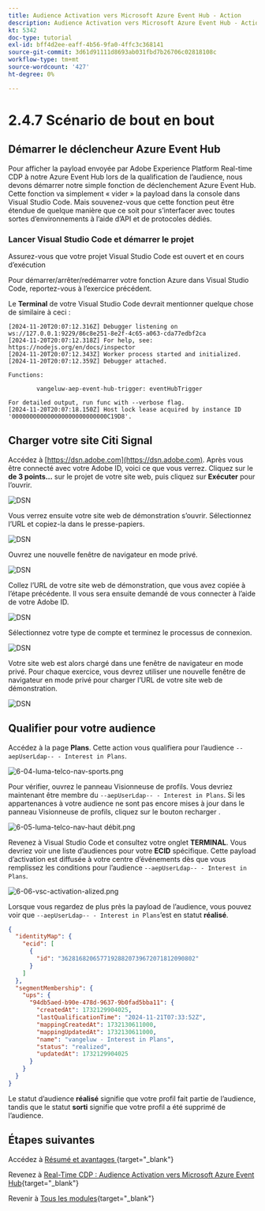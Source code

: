 ```yaml
---
title: Audience Activation vers Microsoft Azure Event Hub - Action
description: Audience Activation vers Microsoft Azure Event Hub - Action
kt: 5342
doc-type: tutorial
exl-id: bff4d2ee-eaff-4b56-9fa0-4ffc3c368141
source-git-commit: 3d61d91111d8693ab031fbd7b26706c02818108c
workflow-type: tm+mt
source-wordcount: '427'
ht-degree: 0%

---
```


# 2.4.7 Scénario de bout en bout

## Démarrer le déclencheur Azure Event Hub

Pour afficher la payload envoyée par Adobe Experience Platform Real-time CDP à notre Azure Event Hub lors de la qualification de l’audience, nous devons démarrer notre simple fonction de déclenchement Azure Event Hub. Cette fonction va simplement « vider » la payload dans la console dans Visual Studio Code. Mais souvenez-vous que cette fonction peut être étendue de quelque manière que ce soit pour s’interfacer avec toutes sortes d’environnements à l’aide d’API et de protocoles dédiés.

### Lancer Visual Studio Code et démarrer le projet

Assurez-vous que votre projet Visual Studio Code est ouvert et en cours d’exécution

Pour démarrer/arrêter/redémarrer votre fonction Azure dans Visual Studio Code, reportez-vous à l’exercice précédent.

Le **Terminal** de votre Visual Studio Code devrait mentionner quelque chose de similaire à ceci :

```code
[2024-11-20T20:07:12.316Z] Debugger listening on ws://127.0.0.1:9229/86c8e251-8e2f-4c65-a063-cda77edbf2ca
[2024-11-20T20:07:12.318Z] For help, see: https://nodejs.org/en/docs/inspector
[2024-11-20T20:07:12.343Z] Worker process started and initialized.
[2024-11-20T20:07:12.359Z] Debugger attached.

Functions:

        vangeluw-aep-event-hub-trigger: eventHubTrigger

For detailed output, run func with --verbose flag.
[2024-11-20T20:07:18.150Z] Host lock lease acquired by instance ID '000000000000000000000000000C19D8'.
```

## Charger votre site Citi Signal

Accédez à [https://dsn.adobe.com](https://dsn.adobe.com). Après vous être connecté avec votre Adobe ID, voici ce que vous verrez. Cliquez sur le **de 3 points...** sur le projet de votre site web, puis cliquez sur **Exécuter** pour l’ouvrir.

![DSN ](./../../datacollection/dc1.1/images/web8.png)

Vous verrez ensuite votre site web de démonstration s’ouvrir. Sélectionnez l’URL et copiez-la dans le presse-papiers.

![DSN ](../../../getting-started/gettingstarted/images/web3.png)

Ouvrez une nouvelle fenêtre de navigateur en mode privé.

![DSN ](../../../getting-started/gettingstarted/images/web4.png)

Collez l’URL de votre site web de démonstration, que vous avez copiée à l’étape précédente. Il vous sera ensuite demandé de vous connecter à l’aide de votre Adobe ID.

![DSN ](../../../getting-started/gettingstarted/images/web5.png)

Sélectionnez votre type de compte et terminez le processus de connexion.

![DSN ](../../../getting-started/gettingstarted/images/web6.png)

Votre site web est alors chargé dans une fenêtre de navigateur en mode privé. Pour chaque exercice, vous devrez utiliser une nouvelle fenêtre de navigateur en mode privé pour charger l’URL de votre site web de démonstration.

![DSN ](../../../getting-started/gettingstarted/images/web7.png)

## Qualifier pour votre audience

Accédez à la page **Plans**. Cette action vous qualifiera pour l’audience `--aepUserLdap-- - Interest in Plans`.

![6-04-luma-telco-nav-sports.png](./images/cs1.png)

Pour vérifier, ouvrez le panneau Visionneuse de profils. Vous devriez maintenant être membre du `--aepUserLdap-- - Interest in Plans`. Si les appartenances à votre audience ne sont pas encore mises à jour dans le panneau Visionneuse de profils, cliquez sur le bouton recharger .

![6-05-luma-telco-nav-haut débit.png](./images/cs2.png)

Revenez à Visual Studio Code et consultez votre onglet **TERMINAL**. Vous devriez voir une liste d’audiences pour votre **ECID** spécifique. Cette payload d’activation est diffusée à votre centre d’événements dès que vous remplissez les conditions pour l’audience `--aepUserLdap-- - Interest in Plans`.

![6-06-vsc-activation-alized.png](./images/cs3.png)

Lorsque vous regardez de plus près la payload de l’audience, vous pouvez voir que `--aepUserLdap-- - Interest in Plans`’est en statut **réalisé**.

```json
{
  "identityMap": {
    "ecid": [
      {
        "id": "36281682065771928820739672071812090802"
      }
    ]
  },
  "segmentMembership": {
    "ups": {
      "94db5aed-b90e-478d-9637-9b0fad5bba11": {
        "createdAt": 1732129904025,
        "lastQualificationTime": "2024-11-21T07:33:52Z",
        "mappingCreatedAt": 1732130611000,
        "mappingUpdatedAt": 1732130611000,
        "name": "vangeluw - Interest in Plans",
        "status": "realized",
        "updatedAt": 1732129904025
      }
    }
  }
}
```

Le statut d’audience **réalisé** signifie que votre profil fait partie de l’audience, tandis que le statut **sorti** signifie que votre profil a été supprimé de l’audience.

## Étapes suivantes

Accédez à [ Résumé et avantages ](./summary.md){target="_blank"}

Revenez à [Real-Time CDP : Audience Activation vers Microsoft Azure Event Hub](./segment-activation-microsoft-azure-eventhub.md){target="_blank"}

Revenir à [Tous les modules](./../../../../overview.md){target="_blank"}
